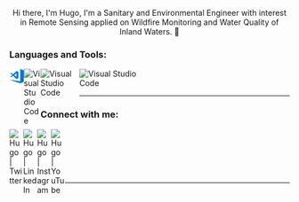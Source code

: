 <p align="center">Hi there, I'm Hugo, I'm a Sanitary and Environmental Engineer with interest in Remote Sensing applied on Wildfire Monitoring and Water Quality of Inland Waters.  👋
</p>



### Languages and Tools:

[<img align="left" alt="Visual Studio Code" width="26px" src="https://raw.githubusercontent.com/github/explore/80688e429a7d4ef2fca1e82350fe8e3517d3494d/topics/visual-studio-code/visual-studio-code.png" />][Visual Studio Code]
[<img align="left" alt="Visual Studio Code" width="30px" src="https://i.blogs.es/544e7d/650_1000_javascript_logo/450_1000.png" />][Java Script]
[<img align="left" alt="Visual Studio Code" width="70px" src="https://upload.wikimedia.org/wikipedia/commons/thumb/d/d0/RStudio_logo_flat.svg/1200px-RStudio_logo_flat.svg.png" />][R Studio]

[<img align="left" alt="Visual Studio Code" width="140px" src="https://earthobservations.org/images/articles/201911_earth_engines.png" />][Google Earth Engine]
<br />
<br />

---
### Connect with me:


[<img align="left" alt="Hugo | Twitter" width="25px" src="https://cdn.jsdelivr.net/npm/simple-icons@v3/icons/twitter.svg" />][twitter]
[<img align="left" alt="Hugo | LinkedIn" width="25px" src="https://cdn.jsdelivr.net/npm/simple-icons@v3/icons/linkedin.svg" />][linkedin]
[<img align="left" alt="Hugo | Instagram" width="25px" src="https://cdn.jsdelivr.net/npm/simple-icons@v3/icons/instagram.svg" />][instagram]
[<img align="left" alt="Hugo | YouTube" width="25px" src="https://i.pinimg.com/originals/b7/63/69/b763699fd1fa3bfb374442593ae642e1.png" />][Facebook]
<br />

<br />
<br />
<br />

---

</details>

[twitter]: https://twitter.com/hugoaluque
[instagram]: https://www.instagram.com/hugo.aluque/
[linkedin]: linkedin.com/in/hhal/
[Facebook]:https://www.facebook.com/hugo.anamuro.7/
[Visual Studio Code]: https://code.visualstudio.com/
[Java Script]: https://www.javascript.com/
[R Studio]: https://rstudio.com/
[Google Earth Engine]:https://earthengine.google.com/
